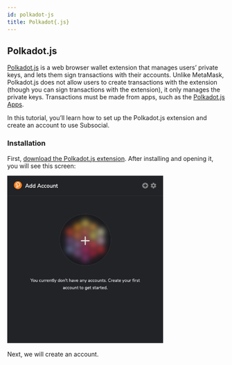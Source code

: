 ```yaml
---
id: polkadot-js
title: Polkadot{.js}
---
```

## Polkadot.js
[Polkadot.js](https://polkadot.js.org/extension/) is a web browser wallet extension that manages users’ private keys, 
and lets them sign transactions with their accounts. Unlike MetaMask, Polkadot.js does not allow users to create transactions 
with the extension (though you can sign transactions with the extension), it only manages the private keys. 
Transactions must be made from apps, such as the [Polkadot.js Apps](https://polkadot.js.org/apps/#/accounts).
 
In this tutorial, you’ll learn how to set up the Polkadot.js extension and create an account to use Subsocial.
 
### Installation
First, [download the Polkadot.js extension](https://polkadot.js.org/extension/). After installing and opening it, you will see this screen:

<img src="../../../../static/img/getting-started-1.png" width="360" />

Next, we will create an account.
